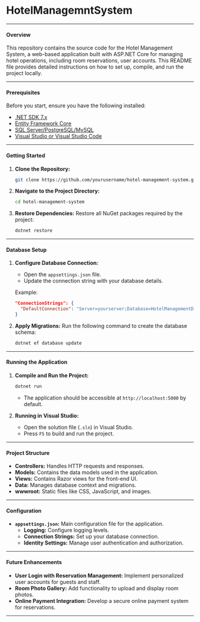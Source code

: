 # HotelManagemntSystem

---

#### **Overview**
This repository contains the source code for the Hotel Management System, a web-based application built with ASP.NET Core for managing hotel operations, including room reservations, user accounts. This README file provides detailed instructions on how to set up, compile, and run the project locally.

---

#### **Prerequisites**
Before you start, ensure you have the following installed:
- [.NET SDK 7.x](https://dotnet.microsoft.com/download)
- [Entity Framework Core](https://docs.microsoft.com/en-us/ef/core/)
- [SQL Server/PostgreSQL/MySQL](https://www.microsoft.com/en-us/sql-server/sql-server-downloads)
- [Visual Studio or Visual Studio Code](https://visualstudio.microsoft.com/)

---

#### **Getting Started**
1. **Clone the Repository:**
   ```bash
   git clone https://github.com/yourusername/hotel-management-system.git
   ```

2. **Navigate to the Project Directory:**
   ```bash
   cd hotel-management-system
   ```

3. **Restore Dependencies:**
   Restore all NuGet packages required by the project:
   ```bash
   dotnet restore
   ```

---

#### **Database Setup**
1. **Configure Database Connection:**
   - Open the `appsettings.json` file.
   - Update the connection string with your database details.

   Example:
   ```json
   "ConnectionStrings": {
     "DefaultConnection": "Server=yourserver;Database=HotelManagementDB;User Id=yourusername;Password=yourpassword;"
   }
   ```

2. **Apply Migrations:**
   Run the following command to create the database schema:
   ```bash
   dotnet ef database update
   ```

---

#### **Running the Application**
1. **Compile and Run the Project:**
   ```bash
   dotnet run
   ```
   - The application should be accessible at `http://localhost:5000` by default.

2. **Running in Visual Studio:**
   - Open the solution file (`.sln`) in Visual Studio.
   - Press `F5` to build and run the project.

---

#### **Project Structure**
- **Controllers:** Handles HTTP requests and responses.
- **Models:** Contains the data models used in the application.
- **Views:** Contains Razor views for the front-end UI.
- **Data:** Manages database context and migrations.
- **wwwroot:** Static files like CSS, JavaScript, and images.

---

#### **Configuration**
- **`appsettings.json`:** Main configuration file for the application.
  - **Logging:** Configure logging levels.
  - **Connection Strings:** Set up your database connection.
  - **Identity Settings:** Manage user authentication and authorization.

---

#### **Future Enhancements**
- **User Login with Reservation Management:** Implement personalized user accounts for guests and staff.
- **Room Photo Gallery:** Add functionality to upload and display room photos.
- **Online Payment Integration:** Develop a secure online payment system for reservations.

---

